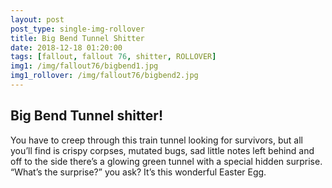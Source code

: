 ```yaml
---
layout: post
post_type: single-img-rollover
title: Big Bend Tunnel Shitter
date: 2018-12-18 01:20:00
tags: [fallout, fallout 76, shitter, ROLLOVER]
img1: /img/fallout76/bigbend1.jpg
img1_rollover: /img/fallout76/bigbend2.jpg
---
```

## Big Bend Tunnel shitter!

You have to creep through this train tunnel looking for survivors, but all you’ll find is crispy corpses, mutated bugs, sad little notes left behind and off to the side there’s a glowing green tunnel with a special hidden surprise. “What’s the surprise?” you ask? It’s this wonderful Easter Egg.
